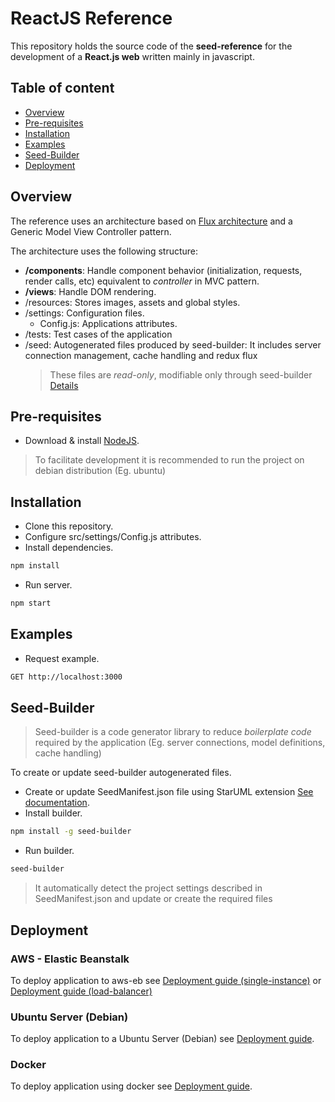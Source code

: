 # ReactJS Reference

This repository holds the source code of the **seed-reference** for the development of a **React.js web** written mainly in javascript.

## Table of content

-   [Overview](#overview)
-   [Pre-requisites](#pre-requisites)
-   [Installation](#installation)
-   [Examples](#examples)
-   [Seed-Builder](#seed-builder)
-   [Deployment](#deployment)


## Overview

The reference uses an architecture based on [Flux architecture](https://facebook.github.io/flux/docs/in-depth-overview.html) and a Generic Model View Controller pattern.

The architecture uses the following structure:

-   **/components**: Handle component behavior (initialization, requests, render calls, etc) equivalent to *controller* in MVC pattern.
-   **/views**: Handle DOM rendering.
-   /resources: Stores images, assets and global styles.
-   /settings: Configuration files.
    -   Config.js: Applications attributes.
-   /tests: Test cases of the application
-   /seed: Autogenerated files produced by seed-builder: It includes server connection management, cache handling and redux flux
    >   These files are *read-only*, modifiable only through seed-builder [Details](#seed-builder)



## Pre-requisites

-   Download & install [NodeJS](https://nodejs.dev/learn/how-to-install-nodejs).
>   To facilitate development it is recommended to run the project on debian distribution (Eg. ubuntu)

## Installation

-   Clone this repository.
-   Configure src/settings/Config.js attributes.
-   Install dependencies.
```bash
npm install
```

-   Run server.
```bash
npm start
```

## Examples

-   Request example. 
```bash
GET http://localhost:3000
```

## Seed-Builder

>   Seed-builder is a code generator library to reduce *boilerplate code* required by the application (Eg. server connections, model definitions, cache handling) 

To create or update seed-builder autogenerated files.

-   Create or update SeedManifest.json file using StarUML extension [See documentation](https://github.com/erick-rivas/seed-staruml/blob/master/README.md).
-   Install builder.
```bash
npm install -g seed-builder
``` 
-   Run builder.
```bash
seed-builder
``` 
>   It automatically detect the project settings described in SeedManifest.json and update or create the required files

## Deployment

### AWS - Elastic Beanstalk

To deploy application to aws-eb see [Deployment guide (single-instance)](./bin/aws-eb/single-instance/deployment.md) or [Deployment guide (load-balancer)](./bin/aws-eb/load-balanced/deployment.md)

### Ubuntu Server (Debian)

To deploy application to a Ubuntu Server (Debian) see [Deployment guide](./bin/ubuntu/deployment.md).

### Docker

To deploy application using docker see [Deployment guide](./bin/docker/deployment.md).